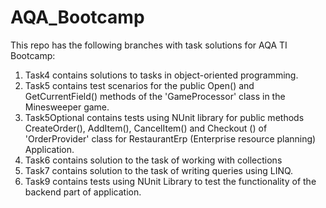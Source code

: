 # AQA_Bootcamp
This repo has the following branches with task solutions for AQA TI Bootcamp:
1. Task4 contains solutions to tasks in object-oriented programming.
2. Task5 contains test scenarios for the public  Open() and GetCurrentField() methods of the 'GameProcessor' class in the Minesweeper game.
3. Task5Optional contains tests using NUnit library for public methods CreateOrder(), AddItem(), CancelItem() and Checkout () of 'OrderProvider'  class for RestaurantErp (Enterprise resource planning) Application.
4. Task6 contains solution to the task of working with collections
5. Task7 contains solution to the task of writing queries using LINQ.
6. Task9 contains tests using NUnit Library to test the functionality of the backend part of application.
